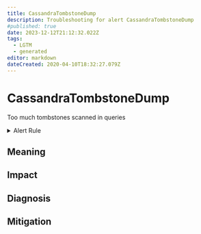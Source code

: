 ```yaml
---
title: CassandraTombstoneDump
description: Troubleshooting for alert CassandraTombstoneDump
#published: true
date: 2023-12-12T21:12:32.022Z
tags: 
  - LGTM
  - generated
editor: markdown
dateCreated: 2020-04-10T18:32:27.079Z
---
```


# CassandraTombstoneDump

Too much tombstones scanned in queries

<details>
  <summary>Alert Rule</summary>

{{% rule "cassandra/criteo-cassandra-exporter.yml" "CassandraTombstoneDump" %}}

{{% comment %}}

```yaml
alert: CassandraTombstoneDump
expr: cassandra_stats{name="org:apache:cassandra:metrics:table:tombstonescannedhistogram:99thpercentile"} > 1000
for: 0m
labels:
    severity: critical
annotations:
    summary: Cassandra tombstone dump (instance {{ $labels.instance }})
    description: |-
        Too much tombstones scanned in queries
          VALUE = {{ $value }}
          LABELS = {{ $labels }}
    runbook: https://github.com/srerun/prometheus-alerts/blob/main/content/runbooks/criteo-cassandra-exporter/CassandraTombstoneDump.md

```

{{% /comment %}}

</details>


## Meaning
[//]: # "Short paragraph that explains what the alert means"


## Impact
[//]: # "What could / will happen if the alert is not addressed"



## Diagnosis
[//]: # "Steps to take to identify the cause of the problem"



## Mitigation
[//]: # "The steps necessary to resolve the alert"
